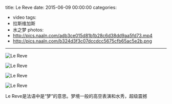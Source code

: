 title: Le Reve
date: 2015-06-09 00:00:00
categories:
- video
tags:
- 拉斯维加斯
- 水之梦
photos:
- http://pics.naaln.com/adb3ce015d81b1b28c6d38dd9aa5fd73.mp4 
- http://pics.naaln.com/b324d3f3c07dccdcc5675cfb65ac5e2b.png
---

![Le Reve](http://pics.naaln.com/660b18592ae6579e2b28c070401cc40c.jpeg)

![Le Reve](http://pics.naaln.com/7517a7c3136456718e78ebbee6f36d28.jpeg)

![Le Reve](http://pics.naaln.com/64877a5a316c83a41494da064fbc78c5.jpeg)

![Le Reve](http://pics.naaln.com/995490ea26c38b17d7c00d4eead0998c.jpeg)

Le Reve是法语中是“梦”的意思。梦境一般的高空表演和水秀，超级震撼